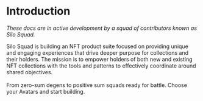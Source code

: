 # Introduction

_These docs are in active development by a squad of contributors known as Silo Squad._

Silo Squad is building an NFT product suite focused on providing unique and engaging experiences that drive deeper purpose for collections and their holders. The mission is to empower holders of both new and existing NFT collections with the tools and patterns to effectively coordinate around shared objectives.\
\
From zero-sum degens to positive sum squads ready for battle. Choose your Avatars and start building.
